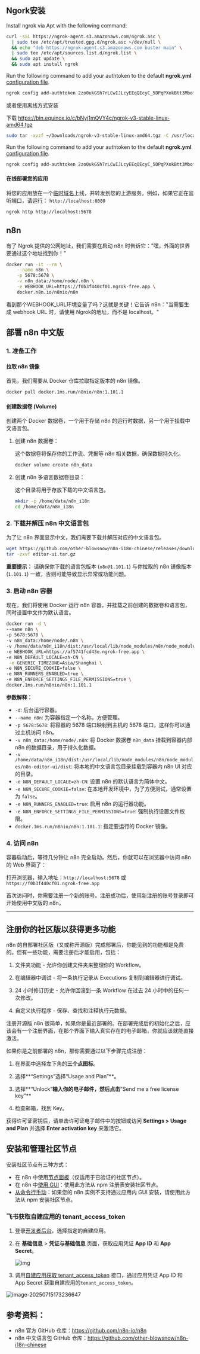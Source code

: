 ## Ngork安装

Install ngrok via Apt with the following command:

```sh
curl -sSL https://ngrok-agent.s3.amazonaws.com/ngrok.asc \
  | sudo tee /etc/apt/trusted.gpg.d/ngrok.asc >/dev/null \
  && echo "deb https://ngrok-agent.s3.amazonaws.com buster main" \
  | sudo tee /etc/apt/sources.list.d/ngrok.list \
  && sudo apt update \
  && sudo apt install ngrok
```

Run the following command to add your authtoken to the default **ngrok.yml** [configuration file](https://ngrok.com/docs/agent/config/).

```sh
ngrok config add-authtoken 2zo0ukGSh7rLCwIJLcyEEqQEcyC_5DPqPXokBtt3MbofiUTJ5
```

或者使用离线方式安装

下载 https://bin.equinox.io/c/bNyj1mQVY4c/ngrok-v3-stable-linux-amd64.tgz

```sh
sudo tar -xvzf ~/Downloads/ngrok-v3-stable-linux-amd64.tgz -C /usr/local/bin
```

Run the following command to add your authtoken to the default **ngrok.yml** [configuration file](https://ngrok.com/docs/agent/config/).

```sh
ngrok config add-authtoken 2zo0ukGSh7rLCwIJLcyEEqQEcyC_5DPqPXokBtt3MbofiUTJ5
```

#### 在线部署您的应用

将您的应用放在一个[临时域名](https://ngrok.com/docs/network-edge/domains-and-tcp-addresses/#ephemeral-domains)上线，并转发到您的上游服务。例如，如果它正在监听端口，请运行： `http://localhost:8080`

```bash
ngrok http http://localhost:5678
```

## n8n

有了 Ngrok 提供的公网地址，我们需要在启动 n8n 时告诉它："嘿，外面的世界要通过这个地址找到你！"

```bash
docker run -it --rm \
    --name n8n \
    -p 5678:5678 \
    -v n8n_data:/home/node/.n8n \
    -e WEBHOOK_URL=https://f0b3f440cf01.ngrok-free.app \
    docker.n8n.io/n8nio/n8n
```

看到那个WEBHOOK_URL环境变量了吗？这就是关键！它告诉 n8n："当需要生成 webhook URL 时，请使用 Ngrok的地址，而不是 localhost。"

## 部署 n8n 中文版

### 1. 准备工作

#### 拉取 n8n 镜像

首先，我们需要从 Docker 仓库拉取指定版本的 n8n 镜像。

```Bash
docker pull docker.1ms.run/n8nio/n8n:1.101.1
```

#### 创建数据卷 (Volume)

创建两个 Docker 数据卷，一个用于存储 n8n 的运行时数据，另一个用于挂载中文语言包。

1. 创建 n8n 数据卷：

   这个数据卷将保存你的工作流、凭据等 n8n 相关数据，确保数据持久化。

   ```Bash
   docker volume create n8n_data
   ```

2. 创建 n8n 多语言数据卷目录：

   这个目录将用于存放下载的中文语言包。

   ```Bash
   mkdir -p /home/data/n8n_i18n
   cd /home/data/n8n_i18n
   ```

### 2. 下载并解压 n8n 中文语言包

为了让 n8n 界面显示中文，我们需要下载并解压对应的中文语言包。

```Bash
wget https://github.com/other-blowsnow/n8n-i18n-chinese/releases/download/n8n%401.101.1/editor-ui.tar.gz
tar -zxvf editor-ui.tar.gz
```

**重要提示：** 请确保你下载的语言包版本 (`n8n@1.101.1`) 与你拉取的 n8n 镜像版本 (`1.101.1`) 一致，否则可能导致显示异常或功能问题。

### 3. 启动 n8n 容器

现在，我们将使用 Docker 运行 n8n 容器，并挂载之前创建的数据卷和语言包，同时设置中文作为默认语言。

```Bash
docker run -d \
--name n8n \
-p 5678:5678 \
-v n8n_data:/home/node/.n8n \
-v /home/data/n8n_i18n/dist:/usr/local/lib/node_modules/n8n/node_modules/n8n-editor-ui/dist \
-e WEBHOOK_URL=https://af5741fcd43e.ngrok-free.app \
-e N8N_DEFAULT_LOCALE=zh-CN \
 -e GENERIC_TIMEZONE=Asia/Shanghai \
-e N8N_SECURE_COOKIE=false \
-e N8N_RUNNERS_ENABLED=true \
-e N8N_ENFORCE_SETTINGS_FILE_PERMISSIONS=true \
docker.1ms.run/n8nio/n8n:1.101.1
```

**参数解释：**

- `-d`: 后台运行容器。
- `--name n8n`: 为容器指定一个名称，方便管理。
- `-p 5678:5678`: 将容器的 5678 端口映射到主机的 5678 端口，这样你可以通过主机访问 n8n。
- `-v n8n_data:/home/node/.n8n`: 将 Docker 数据卷 `n8n_data` 挂载到容器内部 n8n 的数据目录，用于持久化数据。
- `-v /home/data/n8n_i18n/dist:/usr/local/lib/node_modules/n8n/node_modules/n8n-editor-ui/dist`: 将本地的中文语言包目录挂载到容器内 n8n UI 对应的目录。
- `-e N8N_DEFAULT_LOCALE=zh-CN`: 设置 n8n 的默认语言为简体中文。
- `-e N8N_SECURE_COOKIE=false`: 在本地开发环境中，为了方便测试，通常设置为 `false`。
- `-e N8N_RUNNERS_ENABLED=true`: 启用 n8n 的运行器功能。
- `-e N8N_ENFORCE_SETTINGS_FILE_PERMISSIONS=true`: 强制执行设置文件权限。
- `docker.1ms.run/n8nio/n8n:1.101.1`: 指定要运行的 Docker 镜像。

### 4. 访问 n8n

容器启动后，等待几分钟让 n8n 完全启动。然后，你就可以在浏览器中访问 n8n 的 Web 界面了：

打开浏览器，输入地址：`http://localhost:5678` 或 `https://f0b3f440cf01.ngrok-free.app`

首次访问时，你需要注册一个新的账号。注册成功后，使用新注册的账号登录即可开始使用中文版的 n8n。

------

## 注册你的社区版以获得更多功能

n8n 的自部署社区版（又或称开源版）完成部署后，你能见到的功能都是免费的。但有一些功能，需要注册后才能启用，包括：

1. 文件夹功能 - 允许你创建文件夹来整理你的 Workflow。

1. 在编辑器中调试 - 将一条执行记录从 Executions 复制到编辑器进行调试。

1. 24 小时修订历史 - 允许你回滚到一条 Workflow 在过去 24 小时中的任何一次修改。

1. 自定义执行程序 - 保存、查找和注释执行元数据。

注册开源版 n8n 很简单，如果你是最近部署的。在部署完成后的初始化之后，应该会有一个注册界面，在那个界面下输入真实存在的电子邮箱，你就应该就能直接激活。

如果你是之前部署的 n8n，那你需要通过以下步骤完成注册：

1. 在界面中选择左下角的**三个点图标**。

1. 选择**“Settings”选择“Usage and Plan”**。

1. 选择**“Unlock”**输入你的电子邮件，然后点击**”Send me a free license key”**

1. 检查邮箱，找到 Key。

获得许可证密钥后，请单击许可证电子邮件中的按钮或访问 **Settings > Usage and Plan** 并选择 **Enter activation key** 来激活它。

## 安装和管理社区节点

安装社区节点有三种方式：

- 在 n8n 中使用[节点面板](https://docs.n8n.io/integrations/community-nodes/installation/verified-install/)（仅适用于已验证的社区节点）。
- 在 n8n 中[使用 GUI](https://docs.n8n.io/integrations/community-nodes/installation/gui-install/)：使用此方法从 npm 注册表安装社区节点。
- [从命令行手动](https://docs.n8n.io/integrations/community-nodes/installation/manual-install/)：如果您的 n8n 实例不支持通过应用内 GUI 安装，请使用此方法从 npm 安装社区节点。



### 飞书获取自建应用的 tenant_access_token

1. 登录[开发者后台](https://open.feishu.cn/app/)，选择指定的自建应用。

2. 在 **基础信息** > **凭证与基础信息** 页面，获取应用凭证 **App ID** 和 **App Secret**。

   

   ![img](https://cdn.jsdelivr.net/gh/Fly0905/note-picture@main/imag/202507151614510.png)

   

3. 调用[自建应用获取 tenant_access_token](https://open.feishu.cn/document/ukTMukTMukTM/ukDNz4SO0MjL5QzM/auth-v3/auth/tenant_access_token_internal) 接口，通过应用凭证 App ID 和 App Secret 获取自建应用的`tenant_access_token`。

![image-20250715173236647](https://cdn.jsdelivr.net/gh/Fly0905/note-picture@main/imag/202507151732849.png)





## **参考资料：**

- n8n 官方 GitHub 仓库：https://github.com/n8n-io/n8n
- n8n 中文语言包 GitHub 仓库：https://github.com/other-blowsnow/n8n-i18n-chinese